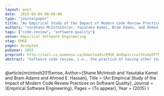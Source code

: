 ```yaml
---
layout: post
date:  2015-03-04 00:00:00
type: "journalpaper"
title: "An Empirical Study of the Impact of Modern Code Review Practices on Software Quality"
authors: "<u>Shane McIntosh</u>, Yasutaka Kamei, Bram Adams, and Ahmed E. Hassan"
tags: ["code-review", "software-quality"]
venue: Empirical Software Engineering
vtag: EMSE
pages: Accepted
pubyear: 2015
preprint: http://sail.cs.queensu.ca/Downloads/EMSE_AnEmpiricalStudyOfTheImpactOfModernCodeReviewPracticesOnSoftwareQuality.pdf 
abstract: "Software code review, i.e., the practice of having other team members critique changes to a software system, is a well-established best practice in both open source and proprietary software domains. Prior work has shown that formal code inspections tend to improve the quality of delivered software. However, the formal code inspection process mandates strict review criteria (e.g., in-person meetings and reviewer checklists) to ensure a base level of review quality, while the modern, lightweight code reviewing process does not. Although recent work explores the modern code review process, little is known about the relationship between modern code review practices and long-term software quality. Hence, in this paper, we study the relationship between post-release defects (a popular proxy for long-term software quality) and: (1) code review coverage, i.e., the proportion of changes that have been code reviewed, (2) code review participation, i.e., the degree of reviewer involvement in the code review process, and (3) code reviewer expertise, i.e., the level of domain-specific expertise of the code reviewers. Through a case study of the Qt, VTK, and ITK projects, we find that code review coverage, participation, and expertise share a significant link with software quality. Hence, our results empirically confirm the intuition that poorly-reviewed code has a negative impact on software quality in large systems using modern reviewing tools."
---
```

@article{mcintosh2015emse,
	Author={Shane McIntosh and Yasutaka Kamei and Bram Adams and Ahmed E. Hassan},
	Title = {An Empirical Study of the Impact of Modern Code Review Practices on Software Quality},
	Journal = {Empirical Software Engineering},
	Pages = {To appear},
	Year = {2015}
}
